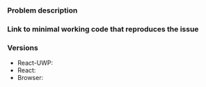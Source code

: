 ### Problem description

### Link to minimal working code that reproduces the issue
### Versions

- React-UWP:
- React:
- Browser:
